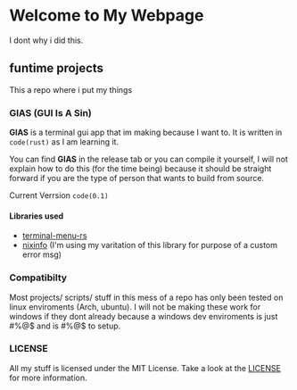# Welcome to My Webpage

I dont why i did this.

## funtime projects

This a repo where i put my things


### GIAS (GUI Is A Sin)

**GIAS** is a terminal gui app that im making because I want to.
It is written in `code(rust)` as I am learning it.

You can find **GIAS** in the release tab
or you can compile it yourself, I will not explain
how to do this (for the time being) because it should be straight forward if you are the type of person that 
wants to build from source.

Current Verrsion `code(0.1)`

#### Libraries used

- [terminal-menu-rs](https://gitlab.com/xamn/terminal-menu-rs)
- [nixinfo](https://github.com/Dam-0/nixinfo) (I'm using my varitation of this library for purpose of a custom error msg)


### Compatibilty

Most projects/ scripts/ stuff in this mess of a repo has only
been tested on linux enviroments (Arch, ubuntu).
I will not be making these work for windows if they dont already because a windows dev enviroments is just #%@$ and is #%@$ to setup.


### LICENSE
All my stuff is licensed under the MIT License. Take a look at the [LICENSE](https://github.com/Dam-0/Public-Projects/blob/main/LICENSE) for more information.
 
